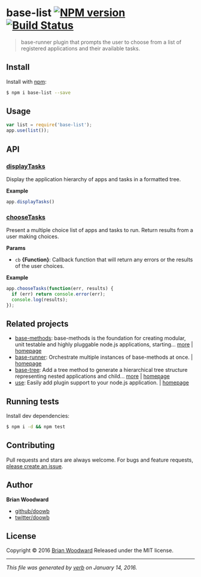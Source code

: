 # base-list [![NPM version](https://img.shields.io/npm/v/base-list.svg)](https://www.npmjs.com/package/base-list) [![Build Status](https://img.shields.io/travis/doowb/base-list.svg)](https://travis-ci.org/doowb/base-list)

> base-runner plugin that prompts the user to choose from a list of registered applications and their available tasks.

## Install
Install with [npm](https://www.npmjs.com/):

```sh
$ npm i base-list --save
```

## Usage

```js
var list = require('base-list');
app.use(list());
```

## API

### [displayTasks](index.js#L48)
Display the application hierarchy of apps and tasks in a formatted tree.



**Example**



```js
app.displayTasks()
```


### [chooseTasks](index.js#L69)
Present a multiple choice list of apps and tasks to run. Return results from a user making choices.


**Params**

* `cb` **{Function}**: Callback function that will return any errors or the results of the user choices.    

**Example**



```js
app.chooseTasks(function(err, results) {
  if (err) return console.error(err);
  console.log(results);
});
```



## Related projects
* [base-methods](https://www.npmjs.com/package/base-methods): base-methods is the foundation for creating modular, unit testable and highly pluggable node.js applications, starting… [more](https://www.npmjs.com/package/base-methods) | [homepage](https://github.com/jonschlinkert/base-methods)
* [base-runner](https://www.npmjs.com/package/base-runner): Orchestrate multiple instances of base-methods at once. | [homepage](https://github.com/jonschlinkert/base-runner)
* [base-tree](https://www.npmjs.com/package/base-tree): Add a tree method to generate a hierarchical tree structure representing nested applications and child… [more](https://www.npmjs.com/package/base-tree) | [homepage](https://github.com/doowb/base-tree)
* [use](https://www.npmjs.com/package/use): Easily add plugin support to your node.js application. | [homepage](https://github.com/jonschlinkert/use)

## Running tests
Install dev dependencies:

```sh
$ npm i -d && npm test
```

## Contributing
Pull requests and stars are always welcome. For bugs and feature requests, [please create an issue](https://github.com/doowb/base-list/issues/new).

## Author
**Brian Woodward**

+ [github/doowb](https://github.com/doowb)
+ [twitter/doowb](http://twitter.com/doowb)

## License
Copyright © 2016 [Brian Woodward](https://github.com/doowb)
Released under the MIT license.

***

_This file was generated by [verb](https://github.com/verbose/verb) on January 14, 2016._
